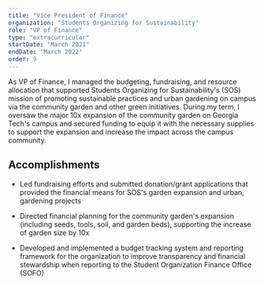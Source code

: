 ```yaml
---
title: "Vice President of Finance"
organization: "Students Organizing for Sustainability"
role: "VP of Finance"
type: "extracurricular"
startDate: "March 2021"
endDate: "March 2022"
order: 9
---
```


As VP of Finance, I managed the budgeting, fundraising, and resource allocation that supported Students Organizing for Sustainability's (SOS) mission of promoting sustainable practices and urban gardening on campus via the community garden and other green initiatives. During my term, I oversaw the major 10x expansion of the community garden on Georgia Tech's campus and secured funding to equip it with the necessary supplies to support the expansion and increase the impact across the campus community.

## Accomplishments

- Led fundraising efforts and submitted donation/grant applications that provided the financial means for SOS's garden expansion and urban, gardening projects

- Directed financial planning for the community garden's expansion (including seeds, tools, soil, and garden beds), supporting the increase of garden size by 10x

- Developed and implemented a budget tracking system and reporting framework for the organization to improve transparency and financial stewardship when reporting to the Student Organization Finance Office (SOFO)
